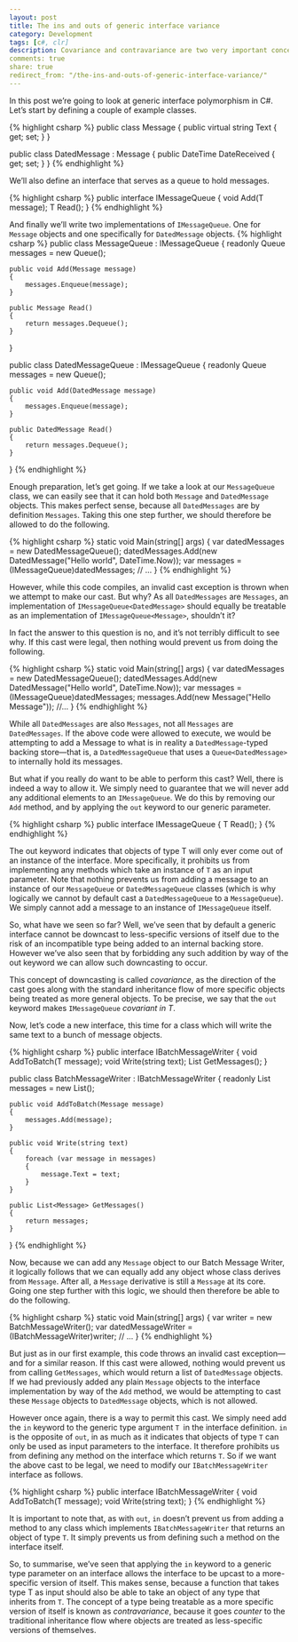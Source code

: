 ```yaml
---
layout: post
title: The ins and outs of generic interface variance
category: Development
tags: [c#, clr]
description: Covariance and contravariance are two very important concepts in computing. Learn the difference between the two with the help of a practical example using a generic interface in C#. 
comments: true
share: true
redirect_from: "/the-ins-and-outs-of-generic-interface-variance/"
---
```

In this post we’re going to look at generic interface polymorphism in C#. Let’s start by defining a couple of example classes.

{% highlight csharp %}
public class Message
{
    public virtual string Text { get; set; }
}

public class DatedMessage : Message
{
    public DateTime DateReceived { get; set; }
}
{% endhighlight %}

We’ll also define an interface that serves as a queue to hold messages.

{% highlight csharp %}
public interface IMessageQueue<T>
{
    void Add(T message);
    T Read();
}
{% endhighlight %}

And finally we’ll write two implementations of `IMessageQueue`. One for `Message` objects and one specifically for `DatedMessage` objects.
{% highlight csharp %}
public class MessageQueue : IMessageQueue<Message>
{
    readonly Queue<Message> messages = new Queue<Message>();

    public void Add(Message message)
    {
        messages.Enqueue(message);
    }

    public Message Read()
    {
        return messages.Dequeue();
    }
}

public class DatedMessageQueue : IMessageQueue<DatedMessage>
{
    readonly Queue<DatedMessage> messages = new Queue<DatedMessage>();

    public void Add(DatedMessage message)
    {
        messages.Enqueue(message);
    }

    public DatedMessage Read()
    {
        return messages.Dequeue();
    }
}
{% endhighlight %}

Enough preparation, let’s get going. If we take a look at our `MessageQueue` class, we can easily see that it can hold both `Message` and `DatedMessage` objects. This makes perfect sense, because all `DatedMessages` are by definition `Messages`. Taking this one step further, we should therefore be allowed to do the following.

{% highlight csharp %}
static void Main(string[] args)
{
    var datedMessages = new DatedMessageQueue();
    datedMessages.Add(new DatedMessage("Hello world", DateTime.Now));
    var messages = (IMessageQueue<Message>)datedMessages;
    // ...
}
{% endhighlight %}

However, while this code compiles, an invalid cast exception is thrown when we attempt to make our cast. But why? As all `DatedMessages` are `Messages`, an implementation of `IMessageQueue<DatedMessage>` should equally be treatable as an implementation of `IMessageQueue<Message>`, shouldn’t it?

In fact the answer to this question is no, and it’s not terribly difficult to see why. If this cast were legal, then nothing would prevent us from doing the following.

{% highlight csharp %}
static void Main(string[] args)
{
    var datedMessages = new DatedMessageQueue();
    datedMessages.Add(new DatedMessage("Hello world", DateTime.Now));
    var messages = (IMessageQueue<Message>)datedMessages;
    messages.Add(new Message("Hello Message"));
    //...
}
{% endhighlight %}

While all `DatedMessages` are also `Messages`, not all `Messages` are `DatedMessages`. If the above code were allowed to execute, we would be attempting to add a Message to what is in reality a `DatedMessage`-typed backing store—that is, a `DatedMessageQueue` that uses a `Queue<DatedMessage>` to internally hold its messages.

But what if you really do want to be able to perform this cast? Well, there is indeed a way to allow it. We simply need to guarantee that we will never add any additional elements to an `IMessageQueue`. We do this by removing our `Add` method, and by applying the `out` keyword to our generic parameter.

{% highlight csharp %}
public interface IMessageQueue<out T>
{
    T Read();
}
{% endhighlight %}

The out keyword indicates that objects of type T will only ever come out of an instance of the interface. More specifically, it prohibits us from implementing any methods which take an instance of `T` as an input parameter. Note that nothing prevents us from adding a message to an instance of our `MessageQueue` or `DatedMessageQueue` classes (which is why logically we cannot by default cast a `DatedMessageQueue` to a `MessageQueue`). We simply cannot add a message to an instance of `IMessageQueue` itself.

So, what have we seen so far? Well, we’ve seen that by default a generic interface cannot be downcast to less-specific versions of itself due to the risk of an incompatible type being added to an internal backing store. However we’ve also seen that by forbidding any such addition by way of the out keyword we can allow such downcasting to occur.

This concept of downcasting is called *covariance*, as the direction of the cast goes along with the standard inheritance flow of more specific objects being treated as more general objects. To be precise, we say that the `out` keyword makes `IMessageQueue` *covariant in T*.

Now, let’s code a new interface, this time for a class which will write the same text to a bunch of message objects.

{% highlight csharp %}
public interface IBatchMessageWriter<T>
{
    void AddToBatch(T message);
    void Write(string text);
    List<T> GetMessages();
}

public class BatchMessageWriter : IBatchMessageWriter<Message>
{
    readonly List<Message> messages = new List<Message>();

    public void AddToBatch(Message message)
    {
        messages.Add(message);
    }

    public void Write(string text)
    {
        foreach (var message in messages)
        {
            message.Text = text;
        }
    }

    public List<Message> GetMessages()
    {
        return messages;
    }
}
{% endhighlight %}

Now, because we can add any `Message` object to our Batch Message Writer, it logically follows that we can equally add any object whose class derives from `Message`. After all, a `Message` derivative is still a `Message` at its core. Going one step further with this logic, we should then therefore be able to do the following.

{% highlight csharp %}
static void Main(string[] args)
{
    var writer = new BatchMessageWriter();
    var datedMessageWriter = (IBatchMessageWriter<DatedMessage>)writer;
    // ...
}
{% endhighlight %}

But just as in our first example, this code throws an invalid cast exception—and for a similar reason. If this cast were allowed, nothing would prevent us from calling `GetMessages`, which would return a list of `DatedMessage` objects. If we had previously added any plain `Message` objects to the interface implementation by way of the `Add` method, we would be attempting to cast these `Message` objects to `DatedMessage` objects, which is not allowed.

However once again, there is a way to permit this cast. We simply need add the `in` keyword to the generic type argument `T `in the interface definition. `in` is the opposite of `out`, in as much as it indicates that objects of type `T` can only be used as input parameters to the interface. It therefore prohibits us from defining any method on the interface which returns `T`. So if we want the above cast to be legal, we need to modify our `IBatchMessageWriter` interface as follows.

{% highlight csharp %}
public interface IBatchMessageWriter<in T>
{
    void AddToBatch(T message);
    void Write(string text);
}
{% endhighlight %}

It is important to note that, as with `out`, `in` doesn’t prevent us from adding a method to any class which implements `IBatchMessageWriter` that returns an object of type `T`. It simply prevents us from defining such a method on the interface itself.

So, to summarise, we’ve seen that applying the `in` keyword to a generic type parameter on an interface allows the interface to be upcast to a more-specific version of itself. This makes sense, because a function that takes type T as input should also be able to take an object of any type that inherits from `T`. The concept of a type being treatable as a more specific version of itself is known as *contravariance*, because it goes *counter* to the traditional inheritance flow where objects are treated as less-specific versions of themselves.

